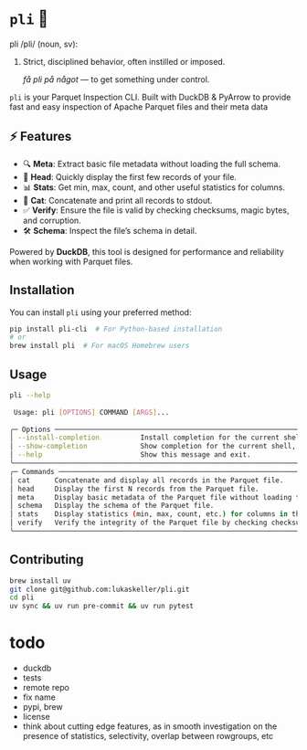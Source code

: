 # `pli` 🚀
pli /pli/ (noun, sv):
1. Strict, disciplined behavior, often instilled or imposed.

   _få pli på något_ — to get something under control.


`pli`  is your Parquet Inspection CLI. Built with DuckDB & PyArrow to provide fast and easy inspection of Apache Parquet files and their meta data

## ⚡ Features
- 🔍 **Meta**: Extract basic file metadata without loading the full schema.
- 🔢 **Head**: Quickly display the first few records of your file.
- 📊 **Stats**: Get min, max, count, and other useful statistics for columns.
- 📝 **Cat**: Concatenate and print all records to stdout.
- ✅ **Verify**: Ensure the file is valid by checking checksums, magic bytes, and corruption.
- 🛠️ **Schema**: Inspect the file’s schema in detail.

Powered by **DuckDB**, this tool is designed for performance and reliability when working with Parquet files.

## Installation

You can install `pli` using your preferred method:

```bash
pip install pli-cli  # For Python-based installation
# or
brew install pli  # For macOS Homebrew users
```

## Usage

```bash
pli --help                                                                                                    
                                                                                                                       
 Usage: pli [OPTIONS] COMMAND [ARGS]...                                                                                
                                                                                                                       
╭─ Options ───────────────────────────────────────────────────────────────────────────────────────────────────────────╮
│ --install-completion          Install completion for the current shell.                                             │
│ --show-completion             Show completion for the current shell, to copy it or customize the installation.      │
│ --help                        Show this message and exit.                                                           │
╰─────────────────────────────────────────────────────────────────────────────────────────────────────────────────────╯
╭─ Commands ──────────────────────────────────────────────────────────────────────────────────────────────────────────╮
│ cat      Concatenate and display all records in the Parquet file.                                                   │
│ head     Display the first N records from the Parquet file.                                                         │
│ meta     Display basic metadata of the Parquet file without loading the schema.                                     │
│ schema   Display the schema of the Parquet file.                                                                    │
│ stats    Display statistics (min, max, count, etc.) for columns in the Parquet file.                                │
│ verify   Verify the integrity of the Parquet file by checking checksums, magic bytes, and corruption.               │
╰─────────────────────────────────────────────────────────────────────────────────────────────────────────────────────
```

## Contributing

```bash
brew install uv
git clone git@github.com:lukaskeller/pli.git
cd pli
uv sync && uv run pre-commit && uv run pytest

```


# todo
- duckdb
- tests
- remote repo
- fix name
- pypi, brew
- license
- think about cutting edge features, as in smooth investigation on the presence of statistics, selectivity, overlap between rowgroups, etc

